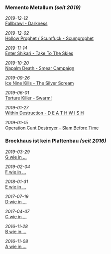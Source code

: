 ### Memento Metallum _(seit 2019)_

_2019-12-12_<br>[Fallbrawl - Darkness](fb-d.md)

_2019-12-02_<br>[Hollow Prophet / Scumfuck - Scumprophet](hps-sp.md)

_2019-11-14_<br>[Enter Shikari - Take To The Skies](es-ttts.md)

_2019-10-20_<br>[Napalm Death - Smear Campaign](nd-sc.md)

_2019-09-26_<br>[Ice Nine Kills - The Silver Scream](ink-ss.md)

_2019-06-01_<br>[Torture Killer - Swarm!](tk-s.md)

_2019-01-27_<br>[Within Destruction - D E A T H W I S H](wd-dw.md)

_2019-01-15_<br>[Operation Cunt Destroyer - Slam Before Time](ocd-sbt.md)


### Brockhaus ist kein Plattenbau _(seit 2016)_

_2019-03-29_<br>[G wie in ...](bikpb-g.md)

_2019-02-04_<br>[F wie in ...](bikpb-f.md)

_2018-01-31_<br>[E wie in ...](bikpb-e.md)

_2017-07-19_<br>[D wie in ...](bikpb-d.md)

_2017-04-07_<br>[C wie in ...](bikpb-c.md)

_2016-11-28_<br>[B wie in ...](bikpb-b.md)

_2016-11-08_<br>[A wie in ...](bikpb-a.md)
